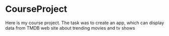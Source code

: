 # CourseProject
Here is my course project. The task was to create an app, which can display data from TMDB web site about trending movies and tv shows
